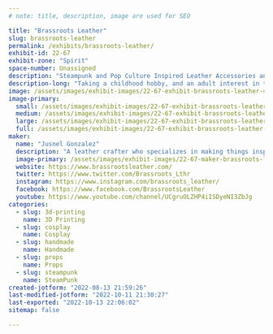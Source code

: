 ```yaml
---
# note: title, description, image are used for SEO

title: "Brassroots Leather"
slug: brassroots-leather
permalink: /exhibits/brassroots-leather/
exhibit-id: 22-67
exhibit-zone: "Spirit"
space-number: Unassigned
description: "Steampunk and Pop Culture Inspired Leather Accessories and more. "
description-long: "Taking a childhood hobby, and an adult interest in the marvelous genre that is Steampunk, created a hobby business that creates one of a kind, customized leather crafted items. Additionally, props, and 3D printed items have been added to the lineup of items in inventory and made to order. "
image: /assets/images/exhibit-images/22-67-exhibit-brassroots-leather-43-26225928989-928dd84777-k-1409-large.jpg
image-primary: 
  small: /assets/images/exhibit-images/22-67-exhibit-brassroots-leather-43-26225928989-928dd84777-k-1409-small.jpg
  medium: /assets/images/exhibit-images/22-67-exhibit-brassroots-leather-43-26225928989-928dd84777-k-1409-medium.jpg
  large: /assets/images/exhibit-images/22-67-exhibit-brassroots-leather-43-26225928989-928dd84777-k-1409-large.jpg
  full: /assets/images/exhibit-images/22-67-exhibit-brassroots-leather-43-26225928989-928dd84777-k-1409-full.jpg
maker: 
  name: "Jusnel Gonzalez"
  description: "A leather crafter who specializes in making things inspired in Steampunk and Pop Culture. "
  image-primary: /assets/images/exhibit-images/22-67-maker-brassroots-leather-26225928989-928dd84777-k-medium.jpg
  website: https://www.brassrootsleather.com/
  twitter: https://www.twitter.com/Brassroots_Lthr
  instagram: https://www.instagram.com/brassroots_leather/
  facebook: https://www.facebook.com/BrassrootsLeather
  youtube: https://www.youtube.com/channel/UCgruOLZHP4iISDyeNI3ZbJg
categories: 
  - slug: 3d-printing
    name: 3D Printing
  - slug: cosplay
    name: Cosplay
  - slug: handmade
    name: Handmade
  - slug: props
    name: Props
  - slug: steampunk
    name: SteamPunk
created-jotform: "2022-08-13 21:59:26"
last-modified-jotform: "2022-10-11 21:30:27"
last-exported: "2022-10-13 22:06:02"
sitemap: false

---
```

